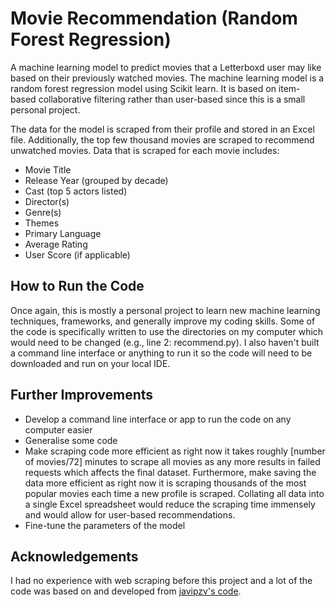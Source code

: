 # Movie Recommendation (Random Forest Regression)
A machine learning model to predict movies that a Letterboxd user may like based on their previously watched movies. The machine learning model is a random forest regression model using Scikit learn. It is based on item-based collaborative filtering rather than user-based since this is a small personal project. 

The data for the model is scraped from their profile and stored in an Excel file. Additionally, the top few thousand movies are scraped to recommend unwatched movies. Data that is scraped for each movie includes:
- Movie Title
- Release Year (grouped by decade)
- Cast (top 5 actors listed)
- Director(s)
- Genre(s)
- Themes
- Primary Language
- Average Rating
- User Score (if applicable)

## How to Run the Code
Once again, this is mostly a personal project to learn new machine learning techniques, frameworks, and generally improve my coding skills. Some of the code is specifically written to use the directories on my computer which would need to be changed (e.g., line 2: recommend.py). I also haven't built a command line interface or anything to run it so the code will need to be downloaded and run on your local IDE.

## Further Improvements
- Develop a command line interface or app to run the code on any computer easier
- Generalise some code
- Make scraping code more efficient as right now it takes roughly [number of movies/72] minutes to scrape all movies as any more results in failed requests which affects the final dataset. Furthermore, make saving the data more efficient as right now it is scraping thousands of the most popular movies each time a new profile is scraped. Collating all data into a single Excel spreadsheet would reduce the scraping time immensely and would allow for user-based recommendations.
- Fine-tune the parameters of the model

## Acknowledgements
I had no experience with web scraping before this project and a lot of the code was based on and developed from [javipzv's code]((https://github.com/javipzv/letterbox-stats/blob/main/README.md)). 

